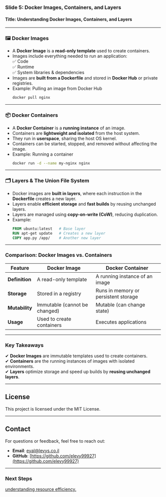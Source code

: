 
### **Slide 5: Docker Images, Containers, and Layers**  
#### **Title: Understanding Docker Images, Containers, and Layers**  
---

### **🖼 Docker Images**  
- A **Docker Image** is a **read-only template** used to create containers.  
- Images include everything needed to run an application:  
  ✅ Code  
  ✅ Runtime  
  ✅ System libraries & dependencies  
- Images are **built from a Dockerfile** and stored in **Docker Hub** or private registries.  
- Example: Pulling an image from Docker Hub  
  ```sh
  docker pull nginx
  ```

---
### **📦 Docker Containers**  
- A **Docker Container** is a **running instance** of an image.  
- Containers are **lightweight and isolated** from the host system.  
- They run in **userspace**, sharing the host OS kernel.  
- Containers can be started, stopped, and removed without affecting the image.  
- Example: Running a container  
  ```sh
  docker run -d --name my-nginx nginx
  ```

---
### **🗂 Layers & The Union File System**  
- Docker images are **built in layers**, where each instruction in the **Dockerfile** creates a new layer.  
- Layers enable **efficient storage** and **fast builds** by reusing unchanged layers.  
- Layers are managed using **copy-on-write (CoW)**, reducing duplication.  
- Example:  
  ```dockerfile
  FROM ubuntu:latest   # Base layer
  RUN apt-get update   # Creates a new layer
  COPY app.py /app/    # Another new layer
  ```

---
### **Comparison: Docker Images vs. Containers**  

| Feature         | Docker Image | Docker Container |
|---------------|--------------|----------------|
| **Definition** | A read-only template | A running instance of an image |
| **Storage** | Stored in a registry | Runs in memory or persistent storage |
| **Mutability** | Immutable (cannot be changed) | Mutable (can change state) |
| **Usage** | Used to create containers | Executes applications |

---
### **Key Takeaways**  
✔ **Docker Images** are immutable templates used to create containers.  
✔ **Containers** are the running instances of images with isolated environments.  
✔ **Layers** optimize storage and speed up builds by **reusing unchanged layers**.  

---
## License
This project is licensed under the MIT License.

---
## **Contact**
For questions or feedback, feel free to reach out:
- **Email**: eyal@levys.co.il
- **GitHub**: [https://github.com/elevy99927](https://github.com/elevy99927)

---
### **Next Steps**
<A href="./Chapter-6.md">understanding resource efficiency. </A>
